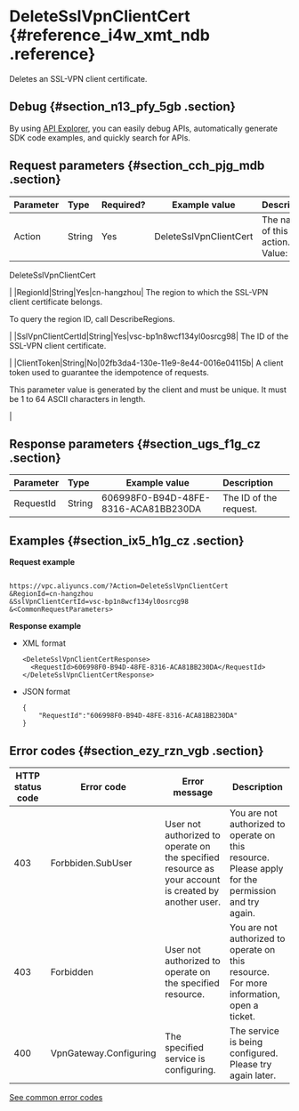 # DeleteSslVpnClientCert {#reference_i4w_xmt_ndb .reference}

Deletes an SSL-VPN client certificate.

## Debug {#section_n13_pfy_5gb .section}

By using [API Explorer](https://api.aliyun.com/#product=Vpc&api=DescribeVpcAttribute), you can easily debug APIs, automatically generate SDK code examples, and quickly search for APIs.

## Request parameters {#section_cch_pjg_mdb .section}

|Parameter|Type|Required?|Example value|Description|
|:--------|:---|:--------|-------------|:----------|
|Action|String|Yes|DeleteSslVpnClientCert| The name of this action. Value:

 DeleteSslVpnClientCert

 |
|RegionId|String|Yes|cn-hangzhou| The region to which the SSL-VPN client certificate belongs.

 To query the region ID, call DescribeRegions.

 |
|SslVpnClientCertId|String|Yes|vsc-bp1n8wcf134yl0osrcg98| The ID of the SSL-VPN client certificate.

 |
|ClientToken|String|No|02fb3da4-130e-11e9-8e44-0016e04115b| A client token used to guarantee the idempotence of requests.

 This parameter value is generated by the client and must be unique. It must be 1 to 64 ASCII characters in length.

 |

## Response parameters {#section_ugs_f1g_cz .section}

|Parameter|Type|Example value|Description|
|:--------|:---|-------------|:----------|
|RequestId|String|606998F0-B94D-48FE-8316-ACA81BB230DA|The ID of the request.|

## Examples {#section_ix5_h1g_cz .section}

**Request example**

``` {#createVPCpub}

https://vpc.aliyuncs.com/?Action=DeleteSslVpnClientCert
&RegionId=cn-hangzhou
&SslVpnClientCertId=vsc-bp1n8wcf134yl0osrcg98
&<CommonRequestParameters>

```

 **Response example** 

-   XML format

    ```
    <DeleteSslVpnClientCertResponse>
      <RequestId>606998F0-B94D-48FE-8316-ACA81BB230DA</RequestId>
    </DeleteSslVpnClientCertResponse>
    
    ```

-   JSON format

    ```
    {
    	"RequestId":"606998F0-B94D-48FE-8316-ACA81BB230DA"
    }
    ```


## Error codes {#section_ezy_rzn_vgb .section}

|HTTP status code|Error code|Error message|Description|
|----------------|----------|-------------|-----------|
|403|Forbbiden.SubUser|User not authorized to operate on the specified resource as your account is created by another user.|You are not authorized to operate on this resource. Please apply for the permission and try again.|
|403|Forbidden|User not authorized to operate on the specified resource.|You are not authorized to operate on this resource. For more information, open a ticket.|
|400|VpnGateway.Configuring|The specified service is configuring.|The service is being configured. Please try again later.|

[See common error codes](https://error-center.aliyun.com/status/product/Vpc)

